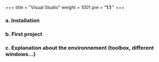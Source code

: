 +++
title = "Visual Studio"
weight = 1001
pre = "<b>1.1 </b>"
+++

### a. Installation 

### b. First project

### c. Explanation about the environnement (toolbox, different windows…) 